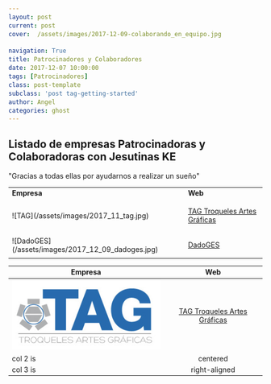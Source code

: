 ```yaml
---
layout: post
current: post
cover:  /assets/images/2017-12-09-colaborando_en_equipo.jpg

navigation: True
title: Patrocinadores y Colaboradores
date: 2017-12-07 10:00:00
tags: [Patrocinadores]
class: post-template
subclass: 'post tag-getting-started'
author: Angel
categories: ghost
---
```



<h2>Listado de empresas Patrocinadoras y Colaboradoras con Jesutinas KE</h2>

"Gracias a todas ellas por ayudarnos a realizar un sueño"

<table>
<tr>
  <td><strong>Empresa</strong></td>
  <td><strong>Web</strong></td>
</tr>
 
<tr>
  <td>![TAG](/assets/images/2017_11_tag.jpg)</td>  
  <td><p> <a href="http://www.troquelestag.com/es/inicio">TAG Troqueles Artes Gráficas</a></p></td>

</tr>
 
<tr>
  <td>![DadoGES](/assets/images/2017_12_09_dadoges.jpg)</td>  
  <td><p> <a href="http://www.dadoges.com/default.html">DadoGES</a></p></td>
	
 
</tr>

</table>

| Empresa   |      Web      |
|-----------|:-------------:|
| ![TAG](/assets/images/2017_11_tag.jpg) |  <p> <a href="http://www.troquelestag.com/es/inicio">TAG Troqueles Artes Gráficas</a></p> |
| col 2 is |    centered   |
| col 3 is | right-aligned |
